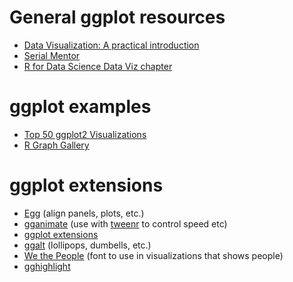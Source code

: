 # General ggplot resources

* [Data Visualization: A practical introduction](http://vissoc.co/)
* [Serial Mentor](http://serialmentor.com/dataviz/)
* [R for Data Science Data Viz chapter](http://r4ds.had.co.nz/data-visualisation.html)

# ggplot examples

*   [Top 50 ggplot2 Visualizations](http://r-statistics.co/Top50-Ggplot2-Visualizations-MasterList-R-Code.html)
*   [R Graph Gallery](https://www.r-graph-gallery.com/)

# ggplot extensions

*   [Egg](https://cran.rstudio.com/web/packages/egg/) (align panels, plots, etc.)
*   [gganimate](https://github.com/dgrtwo/gganimate) (use with [tweenr](https://github.com/thomasp85/tweenr) to control speed etc)
*   [ggplot extensions](http://www.ggplot2-exts.org/gallery/)
*   [ggalt](https://github.com/hrbrmstr/ggalt) (lollipops, dumbells, etc.)
*   [We the People](https://github.com/propublica/weepeople) (font to use in visualizations that shows people)
*   [gghighlight](https://github.com/yutannihilation/gghighlight)
